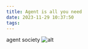 ```yaml
---
title: Agent is all you need
date: 2023-11-29 10:37:50
tags:
---
```

agent society
![alt](/images/agent-society.png)